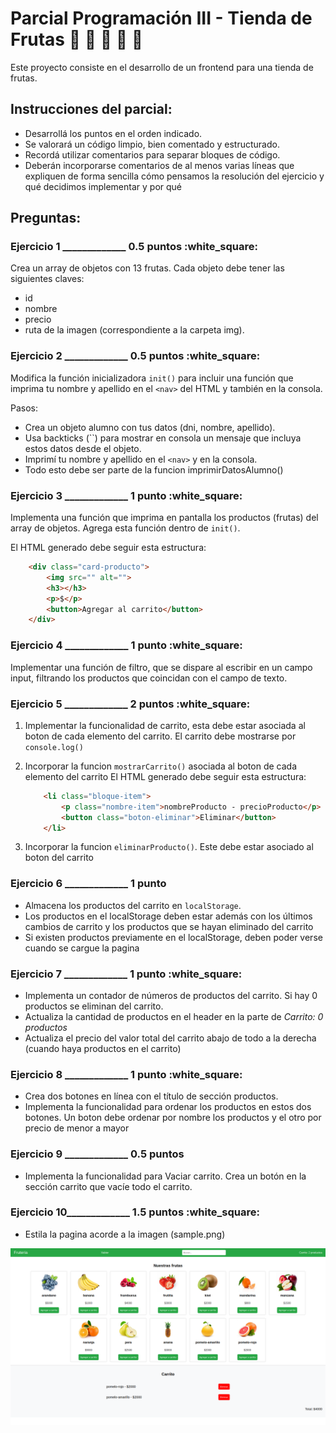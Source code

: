 # Parcial Programación III - Tienda de Frutas :apple: :pineapple: :pear: :orange: :watermelon:
Este proyecto consiste en el desarrollo de un frontend para una tienda de frutas.



## Instrucciones del parcial:
- Desarrollá los puntos en el orden indicado.
- Se valorará un código limpio, bien comentado y estructurado.
- Recordá utilizar comentarios para separar bloques de código. 
- Deberán incorporarse comentarios de al menos varias líneas que expliquen de forma sencilla cómo pensamos la resolución del ejercicio y qué decidimos implementar y por qué



## Preguntas:

### Ejercicio 1 _____________  0.5 puntos :white_square:
Crea un array de objetos con 13 frutas. Cada objeto debe tener las siguientes claves:
- id
- nombre
- precio
- ruta de la imagen (correspondiente a la carpeta img).


### Ejercicio 2 _____________   0.5 puntos :white_square:
Modifica la función inicializadora `init()` para incluir una función que imprima tu nombre  y apellido en el `<nav>` del HTML y también en la consola.

Pasos:
- Crea un objeto alumno con tus datos (dni, nombre, apellido).
- Usa backticks (``) para mostrar en consola un mensaje que incluya estos datos desde el objeto.
- Imprimí tu nombre y apellido en el `<nav>` y en la consola. 
- Todo esto debe ser parte de la funcion imprimirDatosAlumno()


### Ejercicio 3 _____________   1 punto :white_square:
Implementa una función que imprima en pantalla los productos (frutas) del array de objetos. Agrega esta función dentro de `init()`.

El HTML generado debe seguir esta estructura:
```html
    <div class="card-producto">
        <img src="" alt="">
        <h3></h3>
        <p>$</p>
        <button>Agregar al carrito</button>
    </div>
```


### Ejercicio 4 _____________   1 punto :white_square:
Implementar una función de filtro, que se dispare al escribir en un campo input, filtrando los productos que coincidan con el campo de texto.


### Ejercicio 5 _____________   2 puntos :white_square:
1. Implementar la funcionalidad de carrito, esta debe estar asociada al boton de cada elemento del carrito. El carrito debe mostrarse por `console.log()`

2. Incorporar la funcion `mostrarCarrito()` asociada al boton de cada elemento del carrito
    El HTML generado debe seguir esta estructura:
    ```html
        <li class="bloque-item">
            <p class="nombre-item">nombreProducto - precioProducto</p>
            <button class="boton-eliminar">Eliminar</button>
        </li>
    ```

3. Incorporar la funcion `eliminarProducto()`. Este debe estar asociado al boton del carrito


### Ejercicio 6 _____________   1 punto
- Almacena los productos del carrito en `localStorage`.
- Los productos en el localStorage deben estar además con los últimos cambios de carrito y los productos que se hayan eliminado del carrito
- Si existen productos previamente en el localStorage, deben poder verse cuando se cargue la pagina


### Ejercicio 7 _____________   1 punto :white_square:
- Implementa un contador de números de productos del carrito. Si hay 0 productos se eliminan del carrito.
- Actualiza la cantidad de productos en el header en la parte de *Carrito: 0 productos*
- Actualiza el precio del valor total del carrito abajo de todo a la derecha (cuando haya productos en el carrito)


### Ejercicio 8 _____________   1 punto :white_square:
- Crea dos botones en línea con el título de sección productos.
- Implementa la funcionalidad para ordenar los productos en estos dos botones. Un boton debe ordenar por nombre los productos y el otro por precio de menor a mayor


### Ejercicio 9 _____________   0.5 puntos
- Implementa la funcionalidad para Vaciar carrito. Crea un botón en la sección carrito que vacíe todo el carrito.


### Ejercicio 10_____________   1.5 puntos :white_square:
- Estila la pagina acorde a la imagen (sample.png)

![sample.png](sample.png)